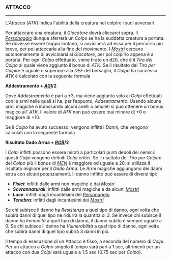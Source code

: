 ### ATTACCO		

---

L'*Attacco* (*ATK*) indica l'abilità della creatura nel colpire i suoi avversari. 

Per attaccare una creatura, il *Giocatore* dovrà cliccarci sopra. Il [*Personaggio*](..\personaggio.md) dunque sferrerà un *Colpo* se ha la suddetta creatura a portata. Se dovesse essere troppo lontano, si avvicinerà ad essa per il percorso più breve, per poi attaccarla alla fine del movimento. I [*Mostri*](..\mostri.md) cercano autonomamente di avvicinarsi al *Giocatore*, per poi colpirlo appena è a portata. Per ogni *Colpo* effettuato, viene tirato un d20, che è il *Tiro del Colpo* al quale viene aggiunto il bonus di *ATK*. Se il risultato del *Tiro per Colpire* è uguale o superiore alla *DEF* del bersaglio, il *Colpo* ha successo. *ATK* è calcolato con la seguente formula
	
**Addestramento + [_AGI_](..\personaggio\caratteristiche.md)/2**

Dove *Addestramento* è pari a +3, ma viene aggiunto solo ai *Colpi* effettuati con le armi nelle quali si ha, per l’appunto, *Addestramento*. Usando alcune armi magiche o indossando alcuni anelli o amuleti si può ottenere un bonus magico all’ *ATK*. Il valore di *ATK* non può essere mai minore di +0 o maggiore di +10.

Se il *Colpo* ha avuto successo, vengono inflitti i *Danni*, che vengono calcolati con la seguente formula
	
**Risultato Dado Arma + [_ROB_](..\personaggio\caratteristiche.md)/2**

I *Colpi* inflitti possono essere mirati a particolari punti deboli dei nemici: questi *Colpi* vengono definiti *Colpi critici*. Se il risultato del *Tiro per Colpire* del *Colpo* più il bonus di [*MEN*](..\personaggio\caratteristiche.md) è maggiore od uguale a 20, si utilizza il risultato migliore per il *Dado Arma*. Le *Armi* magiche aggiungono dei danni extra con alcuni potenziamenti. Il danno inflitto può essere di diversi tipi:

*	**_Fisici_**: inflitti dalle armi non magiche e dai [*Mostri*](..\mostri.md)
*	**_Sovrannaturali_**: inflitti dalle armi magiche e da alcuni [*Mostri*](..\mostri.md)
*	**_Luce_**: inflitti dagli incantesimi del [*Personaggio*](..\personaggio.md) 
*	**_Tenebra_**: inflitti dagli incantesimi dei [*Mostri*](..\mostri.md)

Se chi subisce il danno ha *Resistenza* a quel tipo di danno, ogni volta che subirà danni di quel tipo ne ridurrà la quantità di 3. Se invece chi subisce il danno ha *Immunità* a quel tipo di danno, il danno subito è sempre uguale a 0. Se chi subisce il danno ha *Vulnerabilità* a quel tipo di danno, ogni volta che subirà danni di quel tipo subirà 3 danni in più.

Il tempo di esecuzione di un Attacco è fisso, a seconda del numero di *Colpi*. Per un attacco a *Colpo* singolo il tempo sarà pari a 1 sec, altrimenti per un attacco con due *Colpi* sarà uguale a 1.5 sec (0.75 sec per *Colpo*).


